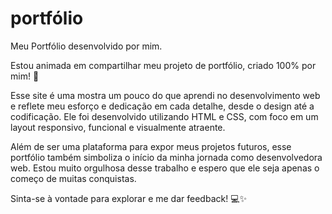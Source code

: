 # portfólio
Meu Portfólio desenvolvido por mim.

Estou animada em compartilhar meu projeto de portfólio, criado 100% por mim! 🎉

Esse site é uma mostra um pouco do que aprendi  no desenvolvimento web e reflete meu esforço e dedicação em cada detalhe, desde o design até a codificação. Ele foi desenvolvido utilizando HTML e CSS, com foco em um layout responsivo, funcional e visualmente atraente.

Além de ser uma plataforma para expor meus projetos futuros, esse portfólio também simboliza o início da minha jornada como desenvolvedora web. Estou muito orgulhosa desse trabalho e espero que ele seja apenas o começo de muitas conquistas.

Sinta-se à vontade para explorar e me dar feedback! 💻✨
